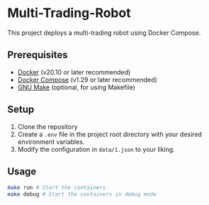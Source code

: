 # Multi-Trading-Robot

This project deploys a multi-trading robot using Docker Compose.

## Prerequisites

- [Docker](https://www.docker.com/) (v20.10 or later recommended)
- [Docker Compose](https://docs.docker.com/compose/) (v1.29 or later recommended)
- [GNU Make](https://www.gnu.org/software/make/) (optional, for using Makefile)

## Setup

1. Clone the repository
2. Create a `.env` file in the project root directory with your desired environment variables.
3. Modify the configuration in `data/1.json` to your liking.

## Usage

```bash
make run # Start the containers
make debug # Start the containers in debug mode
```
